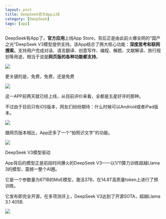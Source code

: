 ```yaml
---
layout: post
title: DeepSeek官方App上线
category: [DeepSeek]
tags: [app]
---
```


DeepSeek有App了。**官方应用**上线App Store，背后正是由此前火爆全网的“国产之光”DeepSeek V3模型提供支持。该App结合了两大核心功能：**深度思考和联网搜索**。支持用户完成对话、语言翻译、创意写作、编程、解题、文献解读、旅行规划等用途，相当于说是**网页版的各种功能都支持**。

![](https://pic.superbed.cc/item/67850520fa9f77b4dce18b54.webp)

更关键的是，免费，免费，还是免费

![](https://pic.superbed.cc/item/67850538fa9f77b4dce18c41.webp)

这一APP前两天就已经上线，从目前评价来看，全都是五星好评的那种。

不过由于目前只有iOS版本，网友们纷纷期待：什么时候可以Android或者iPad版本。

![](https://pic.superbed.cc/item/6785059afa9f77b4dce18fa8.webp)

跟网页版本相比，App还多了一个“拍照识文字”的功能。

![](https://pic.superbed.cc/item/678505dffa9f77b4dce192f1.webp)

DeepSeek V3模型驱动

App背后的模型正是前段时间爆火的DeepSeek V3——以1/11算力训练超越Llama 3的模型，震撼一整个AI圈。

它是一个参数量为671B的MoE模型，激活37B，在14.8T高质量token上进行了预训练。

它发布即完全开源，在多项测评上，DeepSeek V3达到了开源SOTA，超越Llama 3.1 405B.

![](https://pic.superbed.cc/item/6785062bfa9f77b4dce1b082.webp)






